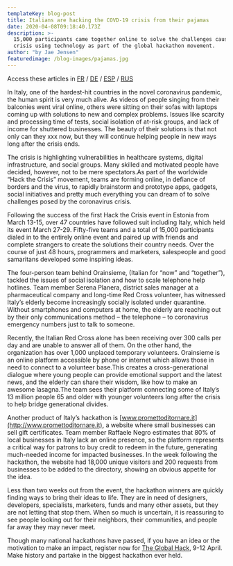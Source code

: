 ```yaml
---
templateKey: blog-post
title: Italians are hacking the COVD-19 crisis from their pajamas
date: 2020-04-08T09:18:40.173Z
description: >-
  15,000 participants came together online to solve the challenges caused by the
  crisis using technology as part of the global hackathon movement.
author: "by Jae Jensen"
featuredimage: /blog-images/pajamas.jpg
---
```


Access these articles in [FR](https://docs.google.com/document/d/1pg2YVWrO275cUGAM9Dx2Qb87NICV50zVJ6jWm1ctQo4/edit) / [DE](https://docs.google.com/document/d/1z-fD0OjNQ36i26emRaOWOGsMMw4uYFRCJDJm-xt_p7s/edit) / [ESP](https://docs.google.com/document/d/1WiwA6VxjudjtzH7Xu17YEqf2DsBeOcPy6pn49zZWdPk/edit) / [RUS](https://drive.google.com/drive/folders/1H6CpGgieqG9FmyfvsZjcha3K3O4cIYpX)

In Italy, one of the hardest-hit countries in the novel coronavirus pandemic, the human spirit is very much alive. As videos of people singing from their balconies went viral online, others were sitting on their sofas with laptops coming up with solutions to new and complex problems. Issues like scarcity and processing time of tests, social isolation of at-risk groups, and lack of income for shuttered businesses. The beauty of their solutions is that not only can they xxx now, but they will continue helping people in new ways long after the crisis ends.

The crisis is highlighting vulnerabilities in healthcare systems, digital infrastructure, and social groups. Many skilled and motivated people have decided, however, not to be mere spectators.As part of the worldwide “Hack the Crisis” movement, teams are forming online, in defiance of borders and the virus, to rapidly brainstorm and prototype apps, gadgets, social initiatives and pretty much everything you can dream of to solve challenges posed by the coronavirus crisis.

Following the success of the first Hack the Crisis event in Estonia from March 13-15, over 47 countries have followed suit including Italy, which held its event March 27-29. Fifty-five teams and a total of 15,000 participants dialed in to the entirely online event and paired up with friends and complete strangers to create the solutions their country needs. Over the course of just 48 hours, programmers and marketers, salespeople and good samaritans developed some inspiring ideas.

The four-person team behind Orainsieme, (Italian for “now” and “together”), tackled the issues of social isolation and how to scale telephone help hotlines. Team member Serena Planera, district sales manager at a pharmaceutical company and long-time Red Cross volunteer, has witnessed Italy’s elderly become increasingly socially isolated under quarantine. Without smartphones and computers at home, the elderly are reaching out by their only communications method – the telephone – to coronavirus emergency numbers just to talk to someone.

Recently, the Italian Red Cross alone has been receiving over 300 calls per day and are unable to answer all of them. On the other hand, the organization has over 1,000 unplaced temporary volunteers. Orainsieme is an online platform accessible by phone or internet which allows those in need to connect to a volunteer base.This creates a cross-generational dialogue where young people can provide emotional support and the latest news, and the elderly can share their wisdom, like how to make an awesome lasagna.The team sees their platform connecting some of Italy’s 13 million people 65 and older with younger volunteers long after the crisis to help bridge generational divides.

Another product of Italy’s hackathon is [www.promettoditornare.it](http://www.promettoditornare.it), a website where small businesses can sell gift certificates. Team member Raffaele Negro estimates that 80% of local businesses in Italy lack an online presence, so the platform represents a critical way for patrons to buy credit to redeem in the future, generating much-needed income for impacted businesses. In the week following the hackathon, the website had 18,000 unique visitors and 200 requests from businesses to be added to the directory, showing an obvious appetite for the idea.

Less than two weeks out from the event, the hackathon winners are quickly finding ways to bring their ideas to life. They are in need of designers, developers, specialists, marketers, funds and many other assets, but they are not letting that stop them. When so much is uncertain, it is reassuring to see people looking out for their neighbors, their communities, and people far away they may never meet.

Though many national hackathons have passed, if you have an idea or the motivation to make an impact, register now for [The Global Hack](https://theglobalhack.com/), 9-12 April. Make history and partake in the biggest hackathon ever held.
